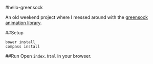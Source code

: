 #hello-greensock

An old weekend project where I messed around with the [greensock animation library](https://greensock.com/).

##Setup

    bower install
    compass install

##Run
Open `index.html` in your browser.